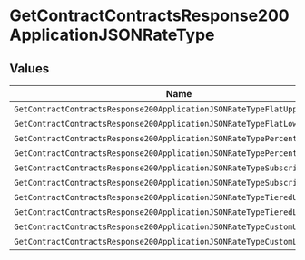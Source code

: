 # GetContractContractsResponse200ApplicationJSONRateType


## Values

| Name                                                                      | Value                                                                     |
| ------------------------------------------------------------------------- | ------------------------------------------------------------------------- |
| `GetContractContractsResponse200ApplicationJSONRateTypeFlatUpper`         | FLAT                                                                      |
| `GetContractContractsResponse200ApplicationJSONRateTypeFlatLower`         | flat                                                                      |
| `GetContractContractsResponse200ApplicationJSONRateTypePercentageUpper`   | PERCENTAGE                                                                |
| `GetContractContractsResponse200ApplicationJSONRateTypePercentageLower`   | percentage                                                                |
| `GetContractContractsResponse200ApplicationJSONRateTypeSubscriptionUpper` | SUBSCRIPTION                                                              |
| `GetContractContractsResponse200ApplicationJSONRateTypeSubscriptionLower` | subscription                                                              |
| `GetContractContractsResponse200ApplicationJSONRateTypeTieredUpper`       | TIERED                                                                    |
| `GetContractContractsResponse200ApplicationJSONRateTypeTieredLower`       | tiered                                                                    |
| `GetContractContractsResponse200ApplicationJSONRateTypeCustomUpper`       | CUSTOM                                                                    |
| `GetContractContractsResponse200ApplicationJSONRateTypeCustomLower`       | custom                                                                    |